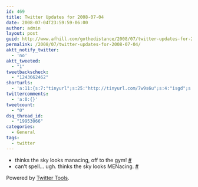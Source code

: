 ```yaml
---
id: 469
title: Twitter Updates for 2008-07-04
date: 2008-07-04T23:59:59-06:00
author: admin
layout: post
guid: http://www.afhill.com/gothedistance/2008/07/twitter-updates-for-2008-07-04/
permalink: /2008/07/twitter-updates-for-2008-07-04/
aktt_notify_twitter:
  - 'no'
aktt_tweeted:
  - "1"
tweetbackscheck:
  - "1243662462"
shorturls:
  - 'a:11:{s:7:"tinyurl";s:25:"http://tinyurl.com/7w9s6u";s:4:"isgd";s:17:"http://is.gd/ff4j";s:5:"bitly";s:18:"http://bit.ly/WfSH";s:5:"snipr";s:22:"http://snipr.com/9rm14";s:5:"snurl";s:22:"http://snurl.com/9rm14";s:7:"snipurl";s:24:"http://snipurl.com/9rm14";s:4:"trim";s:17:"http://tr.im/41xb";s:5:"adjix";s:207:"(10 Jan 2008 temporary restriction: API requires valid partnerID or partnerEmail key in request. Contact us if this affects you.) Invalid Adjix request. API documentation @ http://web.adjix.com/AdjixAPI.html";s:4:"advu";s:203:"(10 Jan 2008 temporary restriction: API requires valid partnerID or partnerEmail key in request. Contact us if this affects you.) Invalid Adjix request. API documentation @ http://web.ad.vu/AdjixAPI.html";s:4:"zima";s:19:"http://zi.ma/34b853";s:9:"permalink";s:75:"http://www.afhill.com/gothedistance/2008/07/twitter-updates-for-2008-07-04/";}'
twittercomments:
  - 'a:0:{}'
tweetcount:
  - "0"
dsq_thread_id:
  - "19953066"
categories:
  - General
tags:
  - twitter
---
```

<ul class="aktt_tweet_digest">
  <li>
    thinks the sky looks manacing, off to the gym! <a href="http://twitter.com/afhill262/statuses/850054661">#</a>
  </li>
  <li>
    can&#8217;t spell&#8230; ugh. thinks the sky looks MENacing. <a href="http://twitter.com/afhill262/statuses/850054824">#</a>
  </li>
</ul>

<p class="aktt_credit">
  Powered by <a href="http://alexking.org/projects/wordpress">Twitter Tools</a>.
</p>